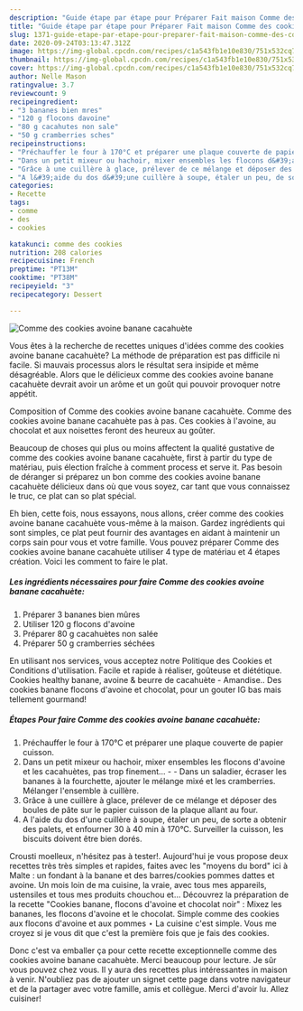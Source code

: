 ```yaml
---
description: "Guide étape par étape pour Préparer Fait maison Comme des cookies avoine banane cacahuète"
title: "Guide étape par étape pour Préparer Fait maison Comme des cookies avoine banane cacahuète"
slug: 1371-guide-etape-par-etape-pour-preparer-fait-maison-comme-des-cookies-avoine-banane-cacahuete
date: 2020-09-24T03:13:47.312Z
image: https://img-global.cpcdn.com/recipes/c1a543fb1e10e830/751x532cq70/comme-des-cookies-avoine-banane-cacahuete-photo-principale-de-la-recette.jpg
thumbnail: https://img-global.cpcdn.com/recipes/c1a543fb1e10e830/751x532cq70/comme-des-cookies-avoine-banane-cacahuete-photo-principale-de-la-recette.jpg
cover: https://img-global.cpcdn.com/recipes/c1a543fb1e10e830/751x532cq70/comme-des-cookies-avoine-banane-cacahuete-photo-principale-de-la-recette.jpg
author: Nelle Mason
ratingvalue: 3.7
reviewcount: 9
recipeingredient:
- "3 bananes bien mres"
- "120 g flocons davoine"
- "80 g cacahutes non sale"
- "50 g cramberries sches"
recipeinstructions:
- "Préchauffer le four à 170°C et préparer une plaque couverte de papier cuisson."
- "Dans un petit mixeur ou hachoir, mixer ensembles les flocons d&#39;avoine et les cacahuètes, pas trop finement...  Dans un saladier, écraser les bananes à la fourchette, ajouter le mélange mixé et les cramberries. Mélanger l&#39;ensemble à cuillère."
- "Grâce à une cuillère à glace, prélever de ce mélange et déposer des boules de pâte sur le papier cuisson de la plaque allant au four."
- "A l&#39;aide du dos d&#39;une cuillère à soupe, étaler un peu, de sorte a obtenir des palets, et enfourner 30 à 40 min à 170°C. Surveiller la cuisson, les biscuits doivent être bien dorés."
categories:
- Recette
tags:
- comme
- des
- cookies

katakunci: comme des cookies 
nutrition: 208 calories
recipecuisine: French
preptime: "PT13M"
cooktime: "PT38M"
recipeyield: "3"
recipecategory: Dessert

---
```



![Comme des cookies avoine banane cacahuète](https://img-global.cpcdn.com/recipes/c1a543fb1e10e830/751x532cq70/comme-des-cookies-avoine-banane-cacahuete-photo-principale-de-la-recette.jpg)

Vous êtes à la recherche de recettes uniques d'idées comme des cookies avoine banane cacahuète? La méthode de préparation est pas difficile ni facile. Si mauvais processus alors le résultat sera insipide et même désagréable. Alors que le délicieux comme des cookies avoine banane cacahuète devrait avoir un arôme et un goût qui pouvoir provoquer notre appétit.

Composition of Comme des cookies avoine banane cacahuète. Comme des cookies avoine banane cacahuète pas à pas. Ces cookies à l&#39;avoine, au chocolat et aux noisettes feront des heureux au goûter.

Beaucoup de choses qui plus ou moins affectent la qualité gustative de comme des cookies avoine banane cacahuète, first à partir du type de matériau, puis élection fraîche à comment process et serve it. Pas besoin de déranger si préparez un bon comme des cookies avoine banane cacahuète délicieux dans où que vous soyez, car tant que vous connaissez le truc, ce plat can so plat spécial.


Eh bien, cette fois, nous essayons, nous allons, créer comme des cookies avoine banane cacahuète vous-même à la maison. Gardez ingrédients qui sont simples, ce plat peut fournir des avantages en aidant à maintenir un corps sain pour vous et votre famille. Vous pouvez préparer Comme des cookies avoine banane cacahuète utiliser 4 type de matériau et 4 étapes création. Voici les comment to faire le plat.

<!--inarticleads1-->

##### Les ingrédients nécessaires pour faire Comme des cookies avoine banane cacahuète:

1. Préparer 3 bananes bien mûres
1. Utiliser 120 g flocons d&#39;avoine
1. Préparer 80 g cacahuètes non salée
1. Préparer 50 g cramberries séchées


En utilisant nos services, vous acceptez notre Politique des Cookies et Conditions d&#39;utilisation. Facile et rapide à réaliser, goûteuse et diététique. Cookies healthy banane, avoine &amp; beurre de cacahuète - Amandise.. Des cookies banane flocons d&#39;avoine et chocolat, pour un gouter IG bas mais tellement gourmand! 

<!--inarticleads2-->

##### Étapes Pour faire Comme des cookies avoine banane cacahuète:

1. Préchauffer le four à 170°C et préparer une plaque couverte de papier cuisson.
1. Dans un petit mixeur ou hachoir, mixer ensembles les flocons d&#39;avoine et les cacahuètes, pas trop finement... -  - Dans un saladier, écraser les bananes à la fourchette, ajouter le mélange mixé et les cramberries. Mélanger l&#39;ensemble à cuillère.
1. Grâce à une cuillère à glace, prélever de ce mélange et déposer des boules de pâte sur le papier cuisson de la plaque allant au four.
1. A l&#39;aide du dos d&#39;une cuillère à soupe, étaler un peu, de sorte a obtenir des palets, et enfourner 30 à 40 min à 170°C. Surveiller la cuisson, les biscuits doivent être bien dorés.


Crousti moelleux, n&#39;hésitez pas à tester!. Aujourd&#39;hui je vous propose deux recettes très très simples et rapides, faites avec les &#34;moyens du bord&#34; ici à Malte : un fondant à la banane et des barres/cookies pommes dattes et avoine. Un mois loin de ma cuisine, la vraie, avec tous mes appareils, ustensiles et tous mes produits chouchou et… Découvrez la préparation de la recette &#34;Cookies banane, flocons d&#39;avoine et chocolat noir&#34; : Mixez les bananes, les flocons d&#39;avoine et le chocolat. Simple comme des cookies aux flocons d&#39;avoine et aux pommes ⋆ La cuisine c&#39;est simple. Vous me croyez si je vous dit que c&#39;est la première fois que je fais des cookies. 


Donc c'est va emballer ça pour cette recette exceptionnelle comme des cookies avoine banane cacahuète. Merci beaucoup pour lecture. Je sûr vous pouvez chez vous. Il y aura des recettes plus  intéressantes in maison à venir. N'oubliez pas de ajouter un signet cette page dans votre navigateur et de la partager avec votre famille, amis et collègue. Merci d'avoir lu. Allez cuisiner!
